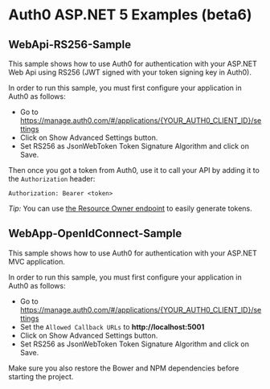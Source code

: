 # Auth0 ASP.NET 5 Examples (beta6)

## WebApi-RS256-Sample

This sample shows how to use Auth0 for authentication with your ASP.NET Web Api using RS256 (JWT signed with your token signing key in Auth0).

In order to run this sample, you must first configure your application in Auth0 as follows:

- Go to https://manage.auth0.com/#/applications/{YOUR_AUTH0_CLIENT_ID}/settings
- Click on Show Advanced Settings button.
- Set RS256 as JsonWebToken Token Signature Algorithm and click on Save.

Then once you got a token from Auth0, use it to call your API by adding it to the `Authorization` header:

```
Authorization: Bearer <token>
```

*Tip:* You can use [the Resource Owner endpoint](https://auth0.com/docs/auth-api#!#post--oauth-ro) to easily generate tokens.

## WebApp-OpenIdConnect-Sample

This sample shows how to use Auth0 for authentication with your ASP.NET MVC application.

In order to run this sample, you must first configure your application in Auth0 as follows:

- Go to https://manage.auth0.com/#/applications/{YOUR_AUTH0_CLIENT_ID}/settings
- Set the `Allowed Callback URLs` to **http://localhost:5001**
- Click on Show Advanced Settings button.
- Set RS256 as JsonWebToken Token Signature Algorithm and click on Save.

Make sure you also restore the Bower and NPM dependencies before starting the project.
